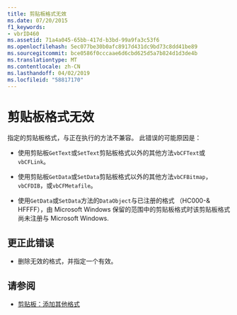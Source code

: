 ```yaml
---
title: 剪贴板格式无效
ms.date: 07/20/2015
f1_keywords:
- vbrID460
ms.assetid: 71a4a045-65bb-417d-b3bd-99a9fa3c53f6
ms.openlocfilehash: 5ec077be30b0afc8917d431dc9bd73c8dd41be89
ms.sourcegitcommit: bce0586f0cccaae6d6cbd625d5a7b824d1d3de4b
ms.translationtype: MT
ms.contentlocale: zh-CN
ms.lasthandoff: 04/02/2019
ms.locfileid: "58817170"
---
```

# <a name="clipboard-format-is-not-valid"></a>剪贴板格式无效
指定的剪贴板格式，与正在执行的方法不兼容。 此错误的可能原因是：  
  
-   使用剪贴板`GetText`或`SetText`剪贴板格式以外的其他方法`vbCFText`或`vbCFLink`。  
  
-   使用剪贴板`GetData`或`SetData`剪贴板格式以外的其他方法`vbCFBitmap`， `vbCFDIB`，或`vbCFMetafile`。  
  
-   使用`GetData`或`SetData`方法的`DataObject`与已注册的格式 （HC000-& HFFFF），由 Microsoft Windows 保留的范围中的剪贴板格式时该剪贴板格式尚未注册与 Microsoft Windows.  
  
## <a name="to-correct-this-error"></a>更正此错误  
  
-   删除无效的格式，并指定一个有效。  
  
## <a name="see-also"></a>请参阅

- [剪贴板：添加其他格式](/cpp/mfc/clipboard-adding-other-formats)
